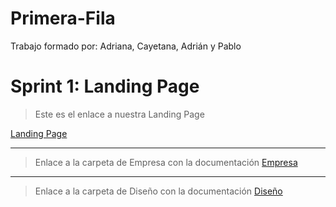 # Primera-Fila

Trabajo formado por: Adriana, Cayetana, Adrián y Pablo

# Sprint 1: Landing Page

>Este es el enlace a nuestra Landing Page

[Landing Page](https://github.com/ppolo1/Primera-Fila/tree/main/Landing%20Page/P%C3%A1gina/Portada)

---
>Enlace a la carpeta de Empresa con la documentación
[Empresa](https://github.com/ppolo1/Primera-Fila/tree/main/Landing%20Page/P%C3%A1gina/Portada)
---

>Enlace a la carpeta de Diseño con la documentación
[Diseño](https://github.com/ppolo1/Primera-Fila/tree/main/Landing%20Page/P%C3%A1gina/Portada)
